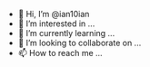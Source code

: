 - 👋 Hi, I’m @ian10ian
- 👀 I’m interested in ...
- 🌱 I’m currently learning ...
- 💞️ I’m looking to collaborate on ...
- 📫 How to reach me ...

<!---
ian10ian/ian10ian is a ✨ special ✨ repository because its `README.md` (this file) appears on your GitHub profile.
You can click the Preview link to take a look at your changes.
--->
